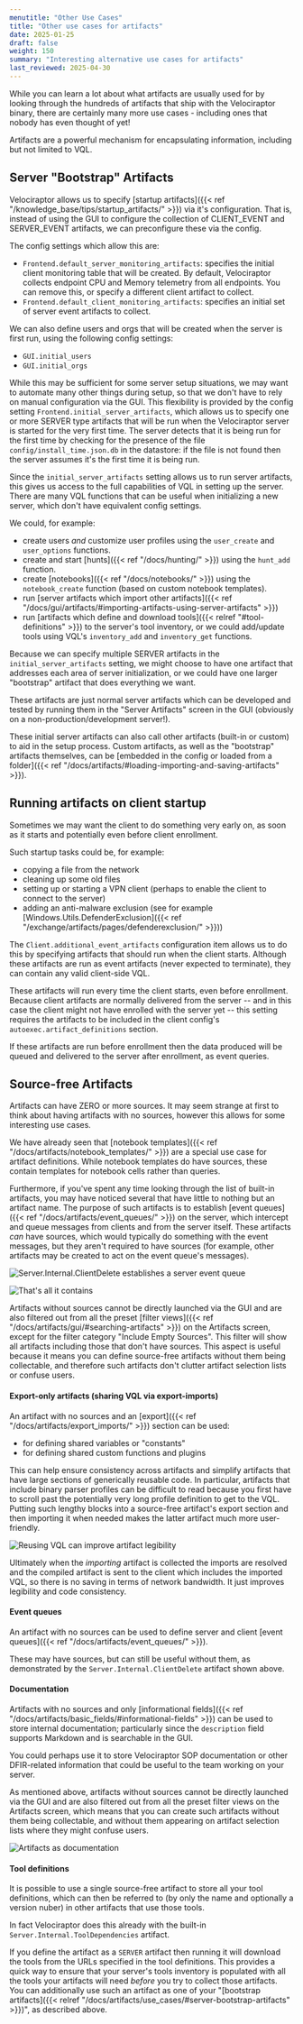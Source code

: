 ```yaml
---
menutitle: "Other Use Cases"
title: "Other use cases for artifacts"
date: 2025-01-25
draft: false
weight: 150
summary: "Interesting alternative use cases for artifacts"
last_reviewed: 2025-04-30
---
```


While you can learn a lot about what artifacts are usually used for by looking
through the hundreds of artifacts that ship with the Velociraptor binary, there
are certainly many more use cases - including ones that nobody has even thought
of yet!

Artifacts are a powerful mechanism for encapsulating information, including but
not limited to VQL.


## Server "Bootstrap" Artifacts

Velociraptor allows us to specify
[startup artifacts]({{< ref "/knowledge_base/tips/startup_artifacts/" >}})
via it's configuration. That
is, instead of using the GUI to configure the collection of CLIENT_EVENT and
SERVER_EVENT artifacts, we can preconfigure these via the config.

The config settings which allow this are:

- `Frontend.default_server_monitoring_artifacts`: specifies the initial client
  monitoring table that will be created. By default, Velociraptor collects
  endpoint CPU and Memory telemetry from all endpoints. You can remove this, or
  specify a different client artifact to collect.
- `Frontend.default_client_monitoring_artifacts`: specifies an initial set of
  server event artifacts to collect.

We can also define users and orgs that will be created when the server is first
run, using the following config settings:

- `GUI.initial_users`
- `GUI.initial_orgs`

While this may be sufficient for some server setup situations, we may want to
automate many other things during setup, so that we don't have to rely on manual
configuration via the GUI. This flexibility is provided by the config setting
`Frontend.initial_server_artifacts`, which allows us to specify one or more
SERVER type artifacts that will be run when the Velociraptor server is started
for the very first time. The server detects that it is being run for the first
time by checking for the presence of the file `config/install_time.json.db` in
the datastore: if the file is not found then the server assumes it's the first
time it is being run.

Since the `initial_server_artifacts` setting allows us to run server artifacts,
this gives us access to the full capabilities of VQL in setting up the server.
There are many VQL functions that can be useful when initializing a new server,
which don't have equivalent config settings.

We could, for example:

- create users _and_ customize user profiles using the `user_create` and
  `user_options` functions.
- create and start [hunts]({{< ref "/docs/hunting/" >}}) using the `hunt_add`
  function.
- create [notebooks]({{< ref "/docs/notebooks/" >}}) using the `notebook_create`
  function (based on custom notebook templates).
- run [server artifacts which import other artifacts]({{< ref "/docs/gui/artifacts/#importing-artifacts-using-server-artifacts" >}})
- run [artifacts which define and download tools]({{< relref "#tool-definitions" >}})
  to the server's tool inventory, or we could add/update tools using VQL's
  `inventory_add` and `inventory_get` functions.

Because we can specify multiple SERVER artifacts in the
`initial_server_artifacts` setting, we might choose to have one artifact that
addresses each area of server initialization, or we could have one larger
"bootstrap" artifact that does everything we want.

These artifacts are just normal server artifacts which can be developed and
tested by running them in the "Server Artifacts" screen in the GUI (obviously on
a non-production/development server!).

These initial server artifacts can also call other artifacts (built-in or
custom) to aid in the setup process. Custom artifacts, as well as the
"bootstrap" artifacts themselves, can be
[embedded in the config or loaded from a folder]({{< ref "/docs/artifacts/#loading-importing-and-saving-artifacts" >}}).


## Running artifacts on client startup

Sometimes we may want the client to do something very early on, as soon as it
starts and potentially even before client enrollment.

Such startup tasks could be, for example:

- copying a file from the network
- cleaning up some old files
- setting up or starting a VPN client (perhaps to enable the client to connect
  to the server)
- adding an anti-malware exclusion (see for example
  [Windows.Utils.DefenderExclusion]({{< ref "/exchange/artifacts/pages/defenderexclusion/" >}}))

The `Client.additional_event_artifacts` configuration item allows us to do this
by specifying artifacts that should run when the client starts. Although these
artifacts are run as event artifacts (never expected to terminate), they can
contain any valid client-side VQL.

These artifacts will run every time the client starts, even before enrollment.
Because client artifacts are normally delivered from the server -- and in this
case the client might not have enrolled with the server yet -- this setting
requires the artifacts to be included in the client config's
`autoexec.artifact_definitions` section.

If these artifacts are run before enrollment then the data produced will be
queued and delivered to the server after enrollment, as event queries.

## Source-free Artifacts

Artifacts can have ZERO or more sources. It may seem strange at first to think
about having artifacts with no sources, however this allows for some interesting
use cases.

We have already seen that
[notebook templates]({{< ref "/docs/artifacts/notebook_templates/" >}})
are a special use case for artifact definitions. While notebook templates do
have sources, these contain templates for notebook cells rather than queries.

Furthermore, if you've spent any time looking through the list of built-in
artifacts, you may have noticed several that have little to nothing but an
artifact name. The purpose of such artifacts is to establish
[event queues]({{< ref "/docs/artifacts/event_queues/" >}})
on the server, which intercept and queue messages from clients and from the
server itself. These artifacts _can_ have sources, which would typically do
something with the event messages, but they aren't required to have sources (for
example, other artifacts may be created to act on the event queue's messages).

![Server.Internal.ClientDelete establishes a server event queue](event_queues_01.svg)

![That's all it contains](event_queues_02.png)

Artifacts without sources cannot be directly launched via the GUI and are also
filtered out from all the preset
[filter views]({{< ref "/docs/artifacts/gui/#searching-artifacts" >}})
on the Artifacts screen, except for the filter category "Include Empty Sources".
This filter will show all artifacts including those that don't have sources.
This aspect is useful because it means you can define source-free artifacts
without them being collectable, and therefore such artifacts don't clutter
artifact selection lists or confuse users.

#### Export-only artifacts (sharing VQL via export-imports)

An artifact with no sources and an
[export]({{< ref "/docs/artifacts/export_imports/" >}}) section can be used:
  - for defining shared variables or "constants"
  - for defining shared custom functions and plugins

This can help ensure consistency across artifacts and simplify artifacts that
have large sections of generically reusable code. In particular, artifacts that
include binary parser profiles can be difficult to read because you first have
to scroll past the potentially very long profile definition to get to the VQL.
Putting such lengthy blocks into a source-free artifact's export section and
then importing it when needed makes the latter artifact much more user-friendly.

![Reusing VQL can improve artifact legibility](export_reusability.svg)

Ultimately when the _importing_ artifact is collected the imports are resolved
and the compiled artifact is sent to the client which includes the imported VQL,
so there is no saving in terms of network bandwidth. It just improves legibility
and code consistency.

#### Event queues

An artifact with no sources can be used to define server and client
[event queues]({{< ref "/docs/artifacts/event_queues/" >}}).

These may have sources, but can still be useful without them, as demonstrated by
the `Server.Internal.ClientDelete` artifact shown above.

#### Documentation

Artifacts with no sources and only
[informational fields]({{< ref "/docs/artifacts/basic_fields/#informational-fields" >}})
can be used to store internal documentation; particularly since the
`description` field supports Markdown and is searchable in the GUI.

You could perhaps use it to store Velociraptor SOP documentation or other
DFIR-related information that could be useful to the team working on your
server.

As mentioned above, artifacts without sources cannot be directly launched via
the GUI and are also filtered out from all the preset filter views on the
Artifacts screen, which means that you can create such artifacts without them
being collectable, and without them appearing on artifact selection lists where
they might confuse users.

![Artifacts as documentation](artifact_documentation.png)

#### Tool definitions

It is possible to use a single source-free artifact to store all your tool
definitions, which can then be referred to (by only the name and optionally a
version nuber) in other artifacts that use those tools.

In fact Velociraptor does this already with the  built-in
`Server.Internal.ToolDependencies` artifact.

If you define the artifact as a `SERVER` artifact then running it will download
the tools from the URLs specified in the tool definitions. This provides a quick
way to ensure that your server's tools inventory is populated with all the tools
your artifacts will need _before_ you try to collect those artifacts. You can
additionally use such an artifact as one of your
"[bootstrap artifacts]({{< relref "/docs/artifacts/use_cases/#server-bootstrap-artifacts" >}})",
as described above.


